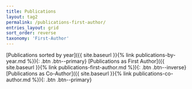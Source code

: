 ```yaml
---
title: Publications
layout: tag2
permalink: /publications-first-author/
entries_layout: grid
sort_order: reverse
taxonomy: 'First-Author'
---
```


[Publications sorted by year]({{ site.baseurl }}{% link publications-by-year.md %}){: .btn .btn--primary} [Publications as First Author]({{ site.baseurl }}{% link publications-first-author.md %}){: .btn .btn--inverse} [Publications as Co-Author]({{ site.baseurl }}{% link publications-co-author.md %}){: .btn .btn--primary}
